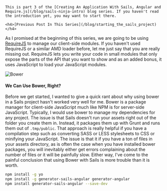 <div class="series-placement">

    This is part 3 of the [Creating An Application With Sails, Angular and Require.js](/blog/sails-ninja-intro) blog series. If you haven't read the introduction yet, you may want to start there.

    <h4>[Previous Post In This Series](/blog/starting_the_sails_project)</h4>

</div>

As I promised at the beginning of this series, we are going to be using [RequireJS](http://requirejs.org/) to manage our client-side modules. If you haven't used RequireJS or a similar AMD loader before, let me just say that you are really missing out. RequireJS lets you write your code in small modules that only expose the parts of the API that you want to show and as an added bonus, it uses JavaScript to load your JavaScript modules.

<!-- more -->

![Bower](http://bower.io/img/bower-logo.png)

#### We Can Use Bower, Right?

Before we get started, I wanted to give a quick rant about why using bower in a Sails project hasn't worked very well for me. Bower is a package manager for client-side JavaScript much like NPM is for server-side JavaScript. Typically, I would use bower to manage my dependencies for any project. The issue is that Sails doesn't run your assets right out of the folder you create them in. Instead, it packages them up with Grunt and runs them out of `.tmp/public`. That approach is really helpful if you have a compilation step such as converting SASS or LESS stylesheets to CSS or minifying your JavaScript. The issue is that it if you have a ton of files in your assets directory, as is often the case when you have installed bower packages, you will inevitably either get errors complaining about the number of files or it will be painfully slow. Either way, I've come to the painful conclusion that using Bower with Sails is more trouble than it is worth.

```bash
npm install -g yo
npm install -g generator-sails-angular generator-angular
npm install generator-sails-angular --save-dev
```